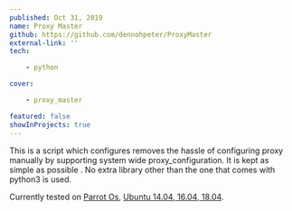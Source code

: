 ```yaml
---
published: Oct 31, 2019
name: Proxy Master
github: https://github.com/dennohpeter/ProxyMaster
external-link: ''
tech: 

    - python

cover:

    - proxy_master

featured: false
showInProjects: true
---
```


This is a script which configures removes the hassle of configuring proxy manually by supporting system wide proxy_configuration.
It is kept as simple as possible . No extra library other than the one that comes with python3 is used.

Currently tested on [Parrot Os](https://parrotlinux.org), [Ubuntu 14.04, 16.04, 18.04](https://ubuntu.com).

